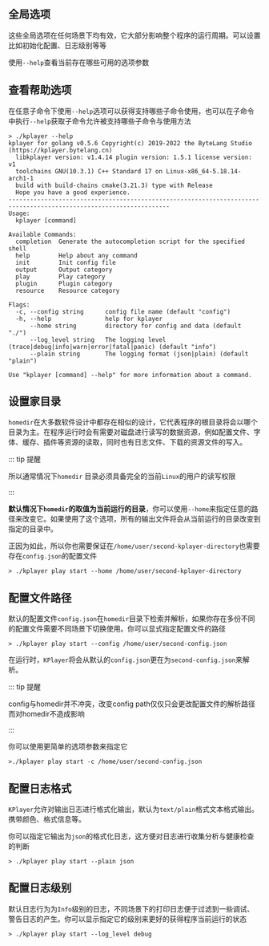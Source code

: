 ## 全局选项

这些全局选项在任何场景下均有效，它大部分影响整个程序的运行周期。可以设置比如初始化配置、日志级别等等

使用`--help`查看当前存在哪些可用的选项参数



## 查看帮助选项

在任意子命令下使用`--help`选项可以获得支持哪些子命令使用，也可以在子命令中执行`--help`获取子命令允许被支持哪些子命令与使用方法

```shell {12-18}
> ./kplayer --help
kplayer for golang v0.5.6 Copyright(c) 2019-2022 the ByteLang Studio (https://kplayer.bytelang.cn)
  libkplayer version: v1.4.14 plugin version: 1.5.1 license version: v1
  toolchains GNU(10.3.1) C++ Standard 17 on Linux-x86_64-5.18.14-arch1-1
  build with build-chains cmake(3.21.3) type with Release
  Hope you have a good experience.
-------------------------------------------------------------------------------------------------------------------
Usage:
  kplayer [command]

Available Commands:
  completion  Generate the autocompletion script for the specified shell
  help        Help about any command
  init        Init config file
  output      Output category
  play        Play category
  plugin      Plugin category
  resource    Resource category

Flags:
  -c, --config string      config file name (default "config")
  -h, --help               help for kplayer
      --home string        directory for config and data (default "./")
      --log_level string   The logging level (trace|debug|info|warn|error|fatal|panic) (default "info")
      --plain string       The logging format (json|plain) (default "plain")

Use "kplayer [command] --help" for more information about a command.
```





## 设置家目录

`homedir`在大多数软件设计中都存在相似的设计，它代表程序的根目录将会以哪个目录为主。在程序运行时会有需要对磁盘进行读写的数据资源，例如配置文件、字体、缓存、插件等资源的读取，同时也有日志文件、下载的资源文件的写入。



::: tip 提醒

所以通常情况下`homedir`  目录必须具备完全的当前`Linux`的用户的读写权限

:::



**默认情况下`homedir`的取值为当前运行的目录**，你可以使用`--home`来指定任意的路径来改变它。如果使用了这个选项，所有的输出文件将会从当前运行的目录改变到指定的目录中。

正因为如此，所以你也需要保证在`/home/user/second-kplayer-directory`也需要存在`config.json`的配置文件

```shell
> ./kplayer play start --home /home/user/second-kplayer-directory
```



## 配置文件路径

默认的配置文件`config.json`在`homedir`目录下检索并解析，如果你存在多份不同的配置文件需要不同场景下切换使用。你可以显式指定配置文件的路径

```shell
> ./kplayer play start --config /home/user/second-config.json
```

在运行时，`KPlayer`将会从默认的`config.json`更在为`second-config.json`来解析。



::: tip 提醒

config与homedir并不冲突，改变config path仅仅只会更改配置文件的解析路径而对homedir不造成影响

:::



你可以使用更简单的选项参数来指定它

```shell
>./kplayer play start -c /home/user/second-config.json
```



## 配置日志格式

`KPlayer`允许对输出日志进行格式化输出，默认为`text/plain`格式文本格式输出。携带颜色、格式信息等。

你可以指定它输出为`json`的格式化日志，这方便对日志进行收集分析与健康检查的判断

```shell
> ./kplayer play start --plain json
```



## 配置日志级别

默认日志行为为`Info`级别的日志，不同场景下的打印日志便于过滤到一些调试、警告日志的产生。你可以显示指定它的级别来更好的获得程序当前运行的状态

```shell
> ./kplayer play start --log_level debug
```

